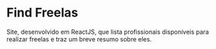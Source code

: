 # Find Freelas
Site, desenvolvido em ReactJS, que lista profissionais disponíveis para realizar freelas e traz um breve resumo sobre eles.
